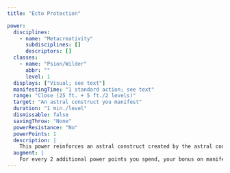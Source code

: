 ```yaml
---
title: "Ecto Protection"

power:
  disciplines:
    - name: "Metacreativity"
      subdisciplines: []
      descriptors: []
  classes:
    - name: "Psion/Wilder"
      abbr: ""
      level: 1
  displays: ["Visual; see text"]
  manifestingTime: "1 standard action; see text"
  range: "Close (25 ft. + 5 ft./2 levels)"
  target: "An astral construct you manifest"
  duration: "1 min./level"
  dismissable: false
  savingThrow: "None"
  powerResistance: "No"
  powerPoints: 1
  description: |
    This power reinforces an astral construct created by the astral construct power, giving you a +1 bonus on any manifester level checks you make to protect it against dispel psionics or a similar effect, and a +1 bonus on its saving throw to resist dismiss ectoplasm. This power can be manifested as a swift action in the same round that you manifest an astral construct, as long as the power points you spend to perform both actions does not exceed your manifester level.
  augment: |
    For every 2 additional power points you spend, your bonus on manifester level checks to protect your astral construct increases by 1, and your astral construct's bonus on its saving throw to resist dismiss ectoplasm increases by 1.
---
```


